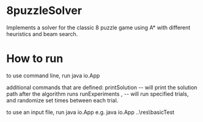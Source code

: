 # 8puzzleSolver
Implements a solver for the classic 8 puzzle game using A* with different heuristics and beam search. 

# How to run
to use command line, run
java io.App

additional commands that are defined: 
printSolution -- will print the solution path after the algorithm runs
runExperiments <trials>,<randomizeState> -- will run specified trials, and randomize set times between each trial. 

to use an input file, run 
java io.App <filename>
e.g. 
java io.App ..\res\basicTest
